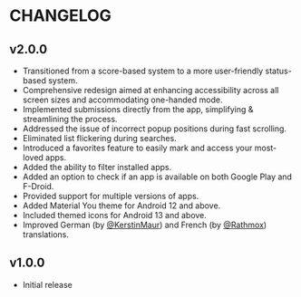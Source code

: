 # CHANGELOG


## v2.0.0
- Transitioned from a score-based system to a more user-friendly status-based system.
- Comprehensive redesign aimed at enhancing accessibility across all screen sizes and accommodating one-handed mode.
- Implemented submissions directly from the app, simplifying & streamlining the process.
- Addressed the issue of incorrect popup positions during fast scrolling.
- Eliminated list flickering during searches.
- Introduced a favorites feature to easily mark and access your most-loved apps.
- Added the ability to filter installed apps.
- Added an option to check if an app is available on both Google Play and F-Droid.
- Provided support for multiple versions of apps.
- Added Material You theme for Android 12 and above.
- Included themed icons for Android 13 and above.
- Improved German (by [@KerstinMaur](https://github.com/KerstinMaur)) and French (by [@Rathmox](https://github.com/Rathmox)) translations.


## v1.0.0
- Initial release
